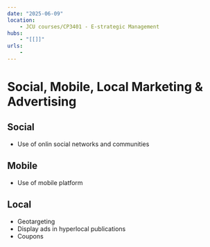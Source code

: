```yaml
---
date: "2025-06-09"
location: 
    - JCU courses/CP3401 - E-strategic Management
hubs: 
    - "[[]]"
urls:
    - 
---
```


# Social, Mobile, Local Marketing & Advertising
## Social
+ Use of onlin social networks and communities

## Mobile
+ Use of mobile platform

## Local
+ Geotargeting
+ Display ads in hyperlocal publications
+ Coupons
